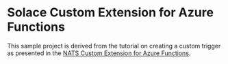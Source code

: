# Solace Custom Extension for Azure Functions

This sample project is derived from the tutorial on creating a custom trigger as presented in the [NATS Custom Extension for Azure Functions](https://github.com/krvarma/azure-functions-nats-extension/).